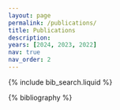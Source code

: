 ```yaml
---
layout: page
permalink: /publications/
title: Publications
description: 
years: [2024, 2023, 2022]
nav: true
nav_order: 2
---
```


<!-- _pages/publications.md -->

<!-- Bibsearch Feature -->

{% include bib_search.liquid %}

<div class="publications">

{% bibliography %}

</div>
